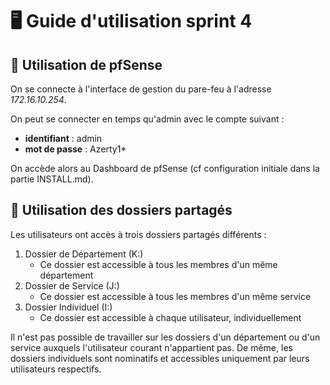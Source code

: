# 🖥️ Guide d'utilisation sprint 4

## 🧱 Utilisation de pfSense

On se connecte à l'interface de gestion du pare-feu à l'adresse *172.16.10.254*.

On peut se connecter en temps qu'admin avec le compte suivant :
* **identifiant** : admin
* **mot de passe** : Azerty1*

On accède alors au Dashboard de pfSense (cf configuration initiale dans la partie INSTALL.md).

## 📂 Utilisation des dossiers partagés

Les utilisateurs ont accès à trois dossiers partagés différents :

1. Dossier de Département (K:)
   * Ce dossier est accessible à tous les membres d'un même département
3. Dossier de Service (J:)
   * Ce dossier est accessible à tous les membres d'un même service
4. Dossier Individuel (I:)
   * Ce dossier est accessible à chaque utilisateur, individuellement

Il n'est pas possible de travailler sur les dossiers d'un département ou d'un service auxquels l'utilisateur courant n'appartient pas. De même, les dossiers individuels sont nominatifs et accessibles uniquement par leurs utilisateurs respectifs.
